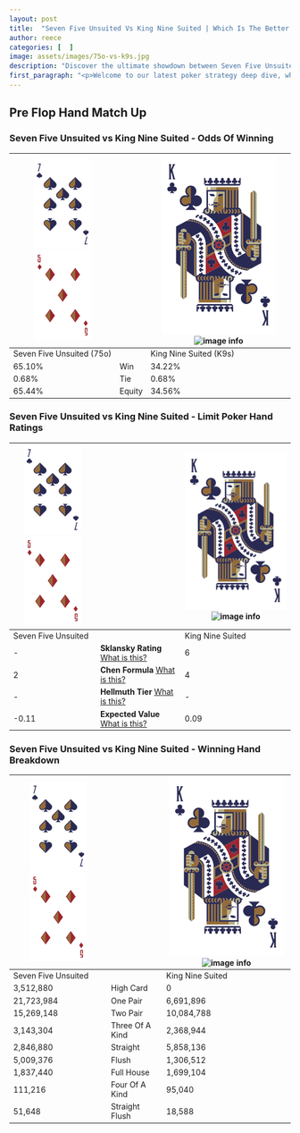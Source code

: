 ```yaml
---
layout: post
title:  "Seven Five Unsuited Vs King Nine Suited | Which Is The Better Hand In Poker? A Complete Guide"
author: reece
categories: [  ]
image: assets/images/75o-vs-k9s.jpg
description: "Discover the ultimate showdown between Seven Five Unsuited and King Nine Suited in poker! Uncover the odds, strategies, and scenarios where one hand triumphs over the other. Get ready to up your poker game with this thrilling analysis."
first_paragraph: "<p>Welcome to our latest poker strategy deep dive, where we're pitting two distinct hands against each other in a high-stakes showdown: Seven Five Unsuited vs King Nine Suited.</p><p>In the dynamic world of poker, every decision counts, and knowing which hand holds the upper hand is key to your success at the table.</p><p>In this article, we'll dissect these two hands, explore the scenarios where one dominates the other, and equip you with the knowledge to make strategic choices that can tip the odds in your favor.</p><p>Get ready to unravel the intriguing dynamics of these poker hands and elevate your game to new heights.</p>"
---
```




[comment]: # (sp0)

## Pre Flop Hand Match Up

<div class="table hand-ratings" markdown="1"> 



### Seven Five Unsuited vs King Nine Suited - Odds Of Winning


    
| ![image info](assets/images/hand1/7.png) ![image info](assets/images/hand1/5o.png) |  | ![image info](assets/images/hand2/K.png) ![image info](assets/images/hand2/9s.png) |
| -------- | -------- | -------- |
| Seven Five Unsuited (75o) |  | King Nine Suited (K9s) |
| 65.10% | Win | 34.22% |
| 0.68% | Tie | 0.68% |
| 65.44% | Equity | 34.56% |




[comment]: # (sp1)



### Seven Five Unsuited vs King Nine Suited - Limit Poker Hand Ratings


    
| ![image info](assets/images/hand1/7.png) ![image info](assets/images/hand1/5o.png) |  | ![image info](assets/images/hand2/K.png) ![image info](assets/images/hand2/9s.png) |
| -------- | -------- | -------- |
| Seven Five Unsuited |  | King Nine Suited |
| - | **Sklansky Rating** [What is this?](/sklansky-rating-explained) | 6 |
| 2 | **Chen Formula** [What is this?](/chen-formula-explained) | 4 |
| - | **Hellmuth Tier** [What is this?](/Hellmuth-tier-explained) | - |
| -0.11 | **Expected Value** [What is this?](/expected-value-explained) | 0.09 |




[comment]: # (sp2)



### Seven Five Unsuited vs King Nine Suited - Winning Hand Breakdown


    
| ![image info](assets/images/hand1/7.png) ![image info](assets/images/hand1/5o.png) |  | ![image info](assets/images/hand2/K.png) ![image info](assets/images/hand2/9s.png) |
| -------- | -------- | -------- |
| Seven Five Unsuited |  | King Nine Suited |
| 3,512,880 | High Card | 0 |
| 21,723,984 | One Pair | 6,691,896 |
| 15,269,148 | Two Pair | 10,084,788 |
| 3,143,304 | Three Of A Kind | 2,368,944 |
| 2,846,880 | Straight | 5,858,136 |
| 5,009,376 | Flush | 1,306,512 |
| 1,837,440 | Full House | 1,699,104 |
| 111,216 | Four Of A Kind | 95,040 |
| 51,648 | Straight Flush | 18,588 |




[comment]: # (sp3)



</div>

[comment]: # (sp4)



[comment]: # (sp5)

